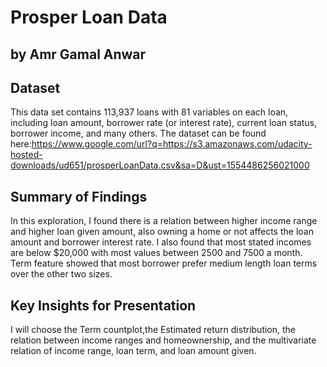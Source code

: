 # Prosper Loan Data
## by Amr Gamal Anwar


## Dataset

This data set contains 113,937 loans with 81 variables on each loan, including loan amount, borrower rate (or interest rate), current loan status, borrower income, and many others. The dataset can be found here:https://www.google.com/url?q=https://s3.amazonaws.com/udacity-hosted-downloads/ud651/prosperLoanData.csv&sa=D&ust=1554486256021000


## Summary of Findings

In this exploration, I found there is a relation between higher income range and higher loan given amount, also owning a home or not affects the loan amount and borrower interest rate. I also found that most stated incomes are below $20,000 with most values between 2500 and 7500 a month. Term feature showed that most borrower prefer medium length loan terms over the other two sizes.

## Key Insights for Presentation

I will choose the Term countplot,the Estimated return distribution, the relation between income ranges and homeownership, and the multivariate relation of income range, loan term, and loan amount given.
